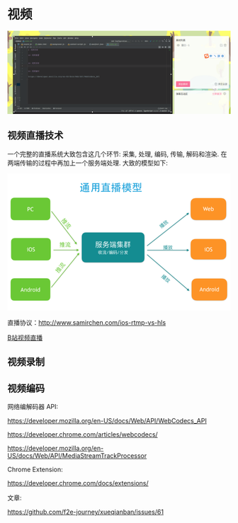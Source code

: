 # 视频

![image](/images/bibi_live.png)


## 视频直播技术

一个完整的直播系统大致包含这几个环节: 采集, 处理, 编码, 传输, 解码和渲染.  在两端传输的过程中再加上一个服务端处理. 
大致的模型如下:

![image](/images/live_struct.png)

直播协议：http://www.samirchen.com/ios-rtmp-vs-hls

[B站视频直播](https://www.livevideostack.cn/news/practical-application-of-hls-and-decentralized-p2p-in-live-broadcast-at-station-b/)


## 视频录制


## 视频编码

网络编解码器 API: 

https://developer.mozilla.org/en-US/docs/Web/API/WebCodecs_API

https://developer.chrome.com/articles/webcodecs/

https://developer.mozilla.org/en-US/docs/Web/API/MediaStreamTrackProcessor


Chrome Extension: 

https://developer.chrome.com/docs/extensions/


文章: 

https://github.com/f2e-journey/xueqianban/issues/61


